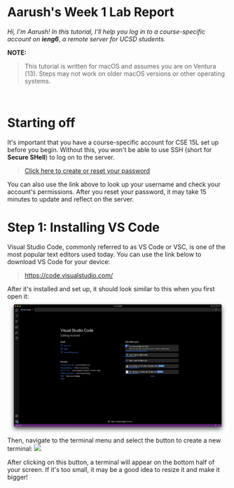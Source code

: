 # Aarush's Week 1 Lab Report 
*Hi, I'm Aarush! In this tutorial, I'll help you log in to a 
course-specific account on **ieng6**, a remote server for UCSD students.*
<br>


**NOTE:**
>This tutorial is written for macOS and assumes you are on Ventura (13). Steps may not work on older macOS versions or other operating systems.
<br>

# Starting off
It's important that you have a course-specific account for CSE 15L set up before you begin. Without this, you won't be able to use SSH (short for **Secure SHell**) to log on to the server. 
> <a href='https://sdacs.ucsd.edu/~icc/index.php'>Click here to create or reset your password</a>

You can also use the link above to look up your username and check your account's permissions. After you reset your password, it may take 15 minutes to update and reflect on the server. 
# Step 1: Installing VS Code
Visual Studio Code, commonly referred to as VS Code or VSC, is one of the most popular text editors used today. You can use the link below to download VS Code for your device: 
> https://code.visualstudio.com/

After it's installed and set up, it should look similar to this when you first open it: 
<img src='Screenshot 2023-01-11 at 12.15.48 PM.png'>
Then, navigate to the terminal menu and select the button to create a new terminal: 
<img src='Creating a terminal.png'>

After clicking on this button, a terminal will appear on the bottom half of your screen. If it's too small, it may be a good idea to resize it and make it bigger! 